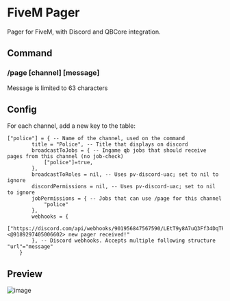 # FiveM Pager
Pager for FiveM, with Discord and QBCore integration.

## Command

### /page [channel] [message]
Message is limited to 63 characters

## Config

For each channel, add a new key to the table:
```
["police"] = { -- Name of the channel, used on the command
        title = "Police", -- Title that displays on discord
        broadcastToJobs = { -- Ingame qb jobs that should receive pages from this channel (no job-check)
            ["police"]=true,
        },
        broadcastToRoles = nil, -- Uses pv-discord-uac; set to nil to ignore
        discordPermissions = nil, -- Uses pv-discord-uac; set to nil to ignore
        jobPermissions = { -- Jobs that can use /page for this channel
            "police"
        },
        webhooks = {
            ["https://discord.com/api/webhooks/901956847567590/LEtT9y8A7uQ3Ff34DqTPCNODWk2Xcz8rb042_ug055mjZNkgL7qvrUzDsxHmWRls"]="<@9189297405006602> new pager received!"
        }, -- Discord webhooks. Accepts multiple following structure "url"="message"
    }
```



## Preview

![image](https://user-images.githubusercontent.com/25794492/208526202-8d256282-ec39-4019-a3d3-438ba4e82282.png)
